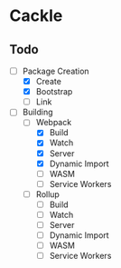 # Cackle

## Todo

- [ ] Package Creation
  - [x] Create
  - [x] Bootstrap
  - [ ] Link
- [ ] Building
  - [ ] Webpack
    - [x] Build
    - [x] Watch
    - [x] Server
    - [x] Dynamic Import
    - [ ] WASM
    - [ ] Service Workers
  - [ ] Rollup
    - [ ] Build
    - [ ] Watch
    - [ ] Server
    - [ ] Dynamic Import
    - [ ] WASM
    - [ ] Service Workers
